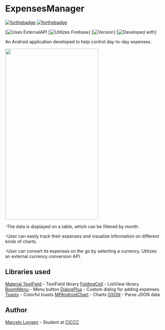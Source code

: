 # ExpensesManager

[![forthebadge](https://forthebadge.com/images/badges/made-with-java.svg)](http://forthebadge.com)
[![forthebadge](http://forthebadge.com/images/badges/built-with-love.svg)](http://forthebadge.com)

[![Uses ExternalAPI](https://img.shields.io/badge/uses-ExternalAPI-blue.svg)
[![Utilizes Firebase](https://img.shields.io/badge/utilizes-Firebase-yellow.svg)]
[![Version](https://img.shields.io/badge/version-beta%200.12-green.svg)]
[![Developed with](https://img.shields.io/badge/developed%20with-API27-red.svg)]

An Android application developed to help control day-to-day expenses.

 <img src="http://marcelo.co.technology/img/expensemanager.gif?raw=true" width="300px" height="550px">

 -The data is displayed on a table, which can be filtered by month. 
 
 -User can easily track their expenses and visualize information on different kinds of charts.
 
 -User can convert its expenses on the go by selecting a currency. Utilizes an external currency conversion API.

 ## Libraries used
 [Material TextField](https://github.com/florent37/MaterialTextField) - TextField library
 [FoldingCell](https://github.com/Ramotion/folding-cell) - ListView library
 [BoomMenu](https://github.com/Nightonke/BoomMenu) - Menu button
 [DialogPlus](https://github.com/orhanobut/dialogplus) - Custom dialog for adding expenses
 [Toasty](https://github.com/GrenderG/Toasty) - Colorful toasts
  [MPAndroidChart](https://github.com/PhilJay/MPAndroidCharty) - Charts
  [GSON](https://github.com/google/gson) - Parse JSON data

## Author

[Marcelo Longen](http://www.marcelolongen.com) - Student at [CICCC](http://www.ciccc.ca)
